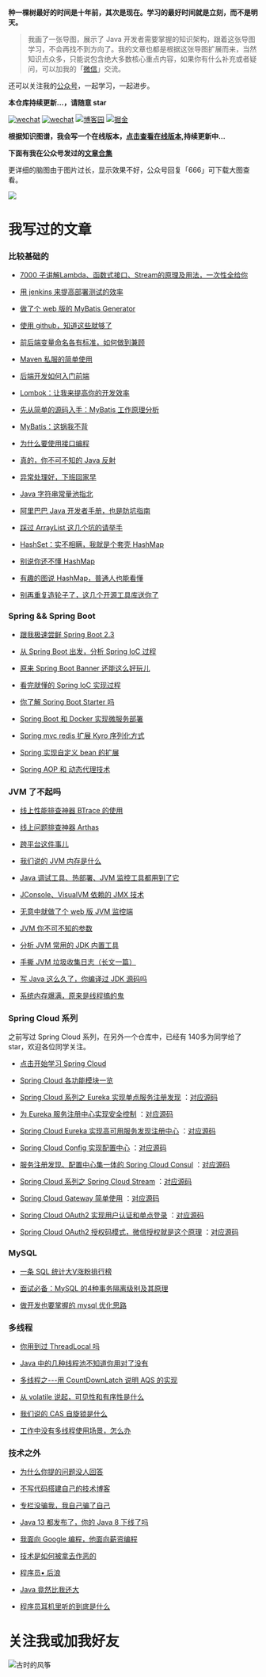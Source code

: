 **种一棵树最好的时间是十年前，其次是现在。学习的最好时间就是立刻，而不是明天。**


> 我画了一张导图，展示了 Java 开发者需要掌握的知识架构，跟着这张导图学习，不会再找不到方向了。我的文章也都是根据这张导图扩展而来，当然知识点众多，只能说包含绝大多数核心重点内容，如果你有什么补充或者疑问，可以加我的「[微信](#关注我或加我好友)」交流。

还可以关注我的[公众号](#关注我或加我好友)，一起学习，一起进步。

**本仓库持续更新...，请随意 star**

[![wechat](https://img.shields.io/badge/公众号-古时的风筝-success.svg)](#关注我或加我好友)
[![wechat](https://img.shields.io/badge/微信-加好友-success.svg)](#加我好友)
[![博客园](https://img.shields.io/badge/cnblogs-%E5%8D%9A%E5%AE%A2%E5%9B%AD-blue)](https://juejin.im/user/5e13ec1d6fb9a04846508aae) 
[![掘金](https://img.shields.io/badge/juejin-%E6%8E%98%E9%87%91-blue)](https://juejin.im/user/5e13ec1d6fb9a04846508aae) 


**根据知识图谱，我会写一个在线版本，[点击查看在线版本](https://huzhicheng.github.io/JavaNewBee/#/),持续更新中...**

**下面有我在公众号发过的[文章合集](#我写过的文章)**

更详细的脑图由于图片过长，显示效果不好，公众号回复「666」可下载大图查看。

![](https://tva1.sinaimg.cn/large/007S8ZIlly1gfohyllc1lj30u00v71kx.jpg)



# 我写过的文章

### 比较基础的
- [7000 子讲解Lambda、函数式接口、Stream的原理及用法，一次性全给你](https://mp.weixin.qq.com/s/WSqLJEvO42uJ-DbOC2D36w)

- [用 jenkins 来提高部署测试的效率](https://mp.weixin.qq.com/s/4I9lHEf5TvwwGtVPTjKFUw)

- [做了个 web 版的 MyBatis Generator](https://mp.weixin.qq.com/s/bVrguGlUpxeoqT__6E176w)

- [使用 github，知道这些就够了](https://mp.weixin.qq.com/s/s_pNeT1lMlVDbjO37Fys4A)

- [前后端变量命名各有标准，如何做到兼顾](https://mp.weixin.qq.com/s/6H8zCkEWH6IsM54lJVRqqA)

- [Maven 私服的简单使用](https://mp.weixin.qq.com/s/yHhgeL61jIl3jUPZ2ZX4jQ)

- [后端开发如何入门前端](https://mp.weixin.qq.com/s/KW0PzXNH_YVuzeBAY4ck7A)

- [​Lombok：让我来提高你的开发效率](https://mp.weixin.qq.com/s/n_N_vdlhXVLGTVKGYDrClQ)

- [先从简单的源码入手：MyBatis 工作原理分析](https://mp.weixin.qq.com/s/VuBNc0w3yTOUA013BK9g1g)

- [MyBatis：这锅我不背](https://mp.weixin.qq.com/s/TFMH7ctYK_sYwafXS3jqPQ)

- [为什么要使用接口编程](https://mp.weixin.qq.com/s/gZ9mF7lw3dZfKek5pdyKCQ)

- [真的，你不可不知的 Java 反射](https://mp.weixin.qq.com/s/yWzKfMjzOrhhSLWA7WRkdQ)

- [异常处理好，下班回家早](https://mp.weixin.qq.com/s/7TcJ_JqezJ5xmiJkwOFVdg)

- [Java 字符串常量池指北](https://mp.weixin.qq.com/s/cYAX0XZAiGnmuHpCDDrXzw)

- [阿里巴巴 Java 开发者手册，也是防坑指南](https://mp.weixin.qq.com/s/bCTs7wwW-XIhx7StJfJi3w)

- [踩过 ArrayList 这几个坑的请举手](https://mp.weixin.qq.com/s/pAmnqfLiKbsd9MeTLuaagQ)

- [HashSet：实不相瞒，我就是个套壳 HashMap](https://mp.weixin.qq.com/s/sD8RcFXUcia22mzP3NOG6A)

- [别说你还不懂 HashMap](https://mp.weixin.qq.com/s/H6lxTfpedzzDz2QXihhdmw)

- [有趣的图说 HashMap，普通人也能看懂](https://mp.weixin.qq.com/s/oECpsgmvS9L7zdW_7TIC9g)

- [别再重复造轮子了，这几个开源工具库送你了](https://mp.weixin.qq.com/s/_Utj5ApU8_Ja0nu411SJAQ)


### Spring && Spring Boot

- [跟我极速尝鲜 Spring Boot 2.3](https://mp.weixin.qq.com/s/eBzpHJm1l5_5ndG_2AMXUQ)

- [从 Spring Boot 出发，分析 Spring IoC 过程](https://mp.weixin.qq.com/s/8o_Uc99zAzTbEkELCkB4Xw)

- [原来 Spring Boot Banner 还能这么好玩儿](https://mp.weixin.qq.com/s/ug5n-zSdlJX9tZD43nUCbg)

- [看完就懂的 Spring IoC 实现过程](https://mp.weixin.qq.com/s/Zmh-E3FaPHeV1DUXQBcY7g)

- [你了解 Spring Boot Starter 吗](https://mp.weixin.qq.com/s/BVuFAUvGtxAhwC1R7HIGIw)

- [Spring Boot 和 Docker 实现微服务部署](https://mp.weixin.qq.com/s/ZKL6HmB_w8zuWp9cVNRK7A)

- [Spring mvc redis 扩展 Kyro 序列化方式](https://mp.weixin.qq.com/s/DGdZijfTxarWE9LoObVU-w)

- [Spring 实现自定义 bean 的扩展](https://mp.weixin.qq.com/s/_Q6lrceWmAMTId1nSDBLEg)

- [Spring AOP 和 动态代理技术](https://mp.weixin.qq.com/s/TWnod-b0qC9JwqUlBePAtg)

### JVM 了不起吗

- [线上性能排查神器 BTrace 的使用](https://mp.weixin.qq.com/s/4vYFLVJWufJyNNuWrmDT2A)

- [线上问题排查神器 Arthas](https://mp.weixin.qq.com/s/_B0SAly8JrM97qhVWbPRXw)

- [跨平台这件事儿](https://mp.weixin.qq.com/s/-HoqcoCTec9kB086RWIc2g)

- [我们说的 JVM 内存是什么](https://mp.weixin.qq.com/s/Liy8XYbJn9qfOAdVA4xx5w)

- [Java 调试工具、热部署、JVM 监控工具都用到了它](https://mp.weixin.qq.com/s/9xn9Ht4WO0Et_V7ZclsX_Q)

- [JConsole、VisualVM 依赖的 JMX 技术](https://mp.weixin.qq.com/s/41v2pyYx9kLthJGjyR9-iw)

- [无意中就做了个 web 版 JVM 监控端](https://mp.weixin.qq.com/s/df1XroHcS6KYj4ftkzwKfQ)

- [JVM 你不可不知的参数](https://mp.weixin.qq.com/s/thnH0qXK67jVmxkAaHmaIg)

- [分析 JVM 常用的 JDK 内置工具](https://mp.weixin.qq.com/s/qi0wyLrU3ZT1PuXRhWBdSQ)

- [手撕 JVM 垃圾收集日志（长文一篇）](https://mp.weixin.qq.com/s/chX7w9-RTUmRcz3-HliYTw)

- [写 Java 这么久了，你编译过 JDK 源码吗](https://mp.weixin.qq.com/s/jWN5Ltv3IfhutzOetPhYsA)

- [系统内存爆满，原来是线程搞的鬼](https://mp.weixin.qq.com/s/RRP6Zm3ATTY6sURoKzUuHw)


### Spring Cloud 系列

之前写过 Spring Cloud 系列，在另外一个仓库中，已经有 140多为同学给了 star，欢迎各位同学关注。

- [点击开始学习 Spring Cloud](https://github.com/huzhicheng/spring-cloud-study)

- [Spring Cloud 各功能模块一览](https://mp.weixin.qq.com/s/f0iMAPNktJPLwmV9g4vdyw)

- [Spring Cloud 系列之 Eureka 实现单点服务注册发现](https://mp.weixin.qq.com/s/kGrWQP_n_RCYTTaHbWQ3xQ)
：[对应源码](https://github.com/huzhicheng/spring-cloud-study/tree/master/eureka/eureka-single)

- [为 Eureka 服务注册中心实现安全控制](https://mp.weixin.qq.com/s/xVa6Ro4ORsCRJ9gsAOHAeg)
：[对应源码](https://github.com/huzhicheng/spring-cloud-study/tree/master/eureka/eureka-single)

- [Spring Cloud Eureka 实现高可用服务发现注册中心](https://mp.weixin.qq.com/s/d_GfdHxxiwdnYa2_mcv8TA)
：[对应源码](https://github.com/huzhicheng/spring-cloud-study/tree/master/eureka/eureka-ha)

- [Spring Cloud Config 实现配置中心](https://mp.weixin.qq.com/s/WX-F2PdNhcBbzbfl460Gnw)
：[对应源码](https://github.com/huzhicheng/spring-cloud-study/tree/master/config)

- [服务注册发现、配置中心集一体的 Spring Cloud Consul](https://mp.weixin.qq.com/s/HKhzKT4oMX8S_Jg1nLtxNA)
：[对应源码](https://github.com/huzhicheng/spring-cloud-study/tree/master/consul)

- [Spring Cloud 系列之 Spring Cloud Stream](https://mp.weixin.qq.com/s/QBjrCEO7OcPcy75cEkCndQ)
：[对应源码](https://github.com/huzhicheng/spring-cloud-study/tree/master/stream)

- [Spring Cloud Gateway 简单使用](https://mp.weixin.qq.com/s/LvK2_xPm0txNGJMUyKO1GQ)
：[对应源码](https://github.com/huzhicheng/spring-cloud-study/tree/master/consul/gateway)

- [Spring Cloud OAuth2 实现用户认证和单点登录](https://mp.weixin.qq.com/s/tXIycDTHw4nruuMP7xirQA)
：[对应源码](https://github.com/huzhicheng/spring-cloud-study/tree/master/oauth2)


- [Spring Cloud OAuth2 授权码模式，微信授权就是这个原理](https://mp.weixin.qq.com/s/r3G8Te9f9uXSbf8YaUV6MA)
：[对应源码](https://github.com/huzhicheng/spring-cloud-study/tree/master/oauth2/oauth2-client-authorization-code-server)



### MySQL

- [一条 SQL 统计大V涨粉排行榜](https://mp.weixin.qq.com/s/t_ZlIMs1c-7xorfuhcEt0A)

- [面试必备：MySQL 的4种事务隔离级别及其原理](https://mp.weixin.qq.com/s/ukfhk_11LJDyQ7Ri8hXiAg)

- [做开发也要掌握的 mysql 优化思路](https://mp.weixin.qq.com/s/KyVXCtXp6skGjCnTIs2WUA)

### 多线程

- [你用到过 ThreadLocal 吗](https://mp.weixin.qq.com/s/YCYwTsRAe8cMKrwwTvV1JQ)

- [Java 中的几种线程池不知道你用对了没有](https://mp.weixin.qq.com/s/lCoN068DgSM3jkUN7frt3g)

- [多线程之---用 CountDownLatch 说明 AQS 的实现](https://mp.weixin.qq.com/s/At-c1asneps-s4fzaR3muA)

- [从 volatile 说起，可见性和有序性是什么](https://mp.weixin.qq.com/s/URNlL006hGTBpXFbu_5EmA)

- [我们说的 CAS 自旋锁是什么](https://mp.weixin.qq.com/s/VeHq-LFPTYbtO6DsHKwngw)

- [工作中没有多线程使用场景，怎么办](https://mp.weixin.qq.com/s/IpR0NWZeOFwvWL_yXqR0nA)



### 技术之外

- [为什么你提的问题没人回答](https://mp.weixin.qq.com/s/Xuv-QbXwkq5jrLq6fSkftw)

- [不写代码搭建自己的技术博客](https://mp.weixin.qq.com/s/eaDyjcyNfUP70S6wSNBmkw)

- [专栏没骗我，我自己骗了自己](https://mp.weixin.qq.com/s/t_61bsjtOHmTyrLWM-Ee-Q)

- [Java 13 都发布了，你的 Java 8 下线了吗](https://mp.weixin.qq.com/s/3LqMv2ZIbLqvhRbml-d5Iw)

- [我面向 Google 编程，他面向薪资编程](https://mp.weixin.qq.com/s/2xsxqx0S2rGt6DeO9ZsF0A)

- [技术是如何被拿去作恶的](https://mp.weixin.qq.com/s/TA3j0-EzhowizothxwmOjw)

- [程序员• 后浪](https://mp.weixin.qq.com/s/zqMGJ4ixmNEat4HR5pHRqA)

- [Java 竟然比我还大](https://mp.weixin.qq.com/s/ii87ytNzy1FFV9UoJUBzgw)

- [程序员耳机里听的到底是什么](https://mp.weixin.qq.com/s/SopXuzk2RbV-XPELOT7E7g)


# 关注我或加我好友
![古时的风筝](https://tva1.sinaimg.cn/large/007S8ZIlly1gfd6gx54haj314z0npafp.jpg)



